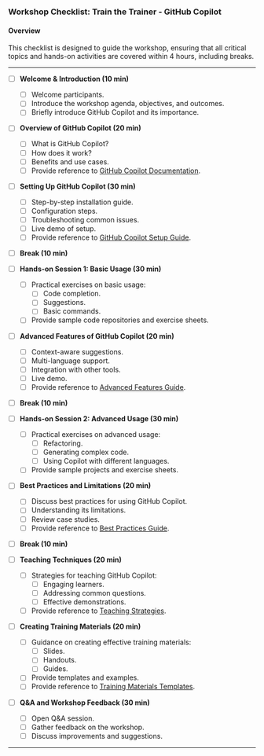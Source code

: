 ### Workshop Checklist: Train the Trainer - GitHub Copilot

#### Overview
This checklist is designed to guide the workshop, ensuring that all critical topics and hands-on activities are covered within 4 hours, including breaks.

---

- [ ] **Welcome & Introduction (10 min)**
  - [ ] Welcome participants.
  - [ ] Introduce the workshop agenda, objectives, and outcomes.
  - [ ] Briefly introduce GitHub Copilot and its importance.

- [ ] **Overview of GitHub Copilot (20 min)**
  - [ ] What is GitHub Copilot?
  - [ ] How does it work?
  - [ ] Benefits and use cases.
  - [ ] Provide reference to [GitHub Copilot Documentation](https://docs.github.com/en/copilot/overview-of-github-copilot).

- [ ] **Setting Up GitHub Copilot (30 min)**
  - [ ] Step-by-step installation guide.
  - [ ] Configuration steps.
  - [ ] Troubleshooting common issues.
  - [ ] Live demo of setup.
  - [ ] Provide reference to [GitHub Copilot Setup Guide](https://docs.github.com/en/copilot/getting-started-with-github-copilot).

- [ ] **Break (10 min)**

- [ ] **Hands-on Session 1: Basic Usage (30 min)**
  - [ ] Practical exercises on basic usage:
    - [ ] Code completion.
    - [ ] Suggestions.
    - [ ] Basic commands.
  - [ ] Provide sample code repositories and exercise sheets.

- [ ] **Advanced Features of GitHub Copilot (20 min)**
  - [ ] Context-aware suggestions.
  - [ ] Multi-language support.
  - [ ] Integration with other tools.
  - [ ] Live demo.
  - [ ] Provide reference to [Advanced Features Guide](https://docs.github.com/en/copilot/advanced-features).

- [ ] **Break (10 min)**

- [ ] **Hands-on Session 2: Advanced Usage (30 min)**
  - [ ] Practical exercises on advanced usage:
    - [ ] Refactoring.
    - [ ] Generating complex code.
    - [ ] Using Copilot with different languages.
  - [ ] Provide sample projects and exercise sheets.

- [ ] **Best Practices and Limitations (20 min)**
  - [ ] Discuss best practices for using GitHub Copilot.
  - [ ] Understanding its limitations.
  - [ ] Review case studies.
  - [ ] Provide reference to [Best Practices Guide](https://docs.github.com/en/copilot/best-practices).

- [ ] **Break (10 min)**

- [ ] **Teaching Techniques (20 min)**
  - [ ] Strategies for teaching GitHub Copilot:
    - [ ] Engaging learners.
    - [ ] Addressing common questions.
    - [ ] Effective demonstrations.
  - [ ] Provide reference to [Teaching Strategies](https://teaching.github.com/).

- [ ] **Creating Training Materials (20 min)**
  - [ ] Guidance on creating effective training materials:
    - [ ] Slides.
    - [ ] Handouts.
    - [ ] Guides.
  - [ ] Provide templates and examples.
  - [ ] Provide reference to [Training Materials Templates](https://training.github.com/materials/).

- [ ] **Q&A and Workshop Feedback (30 min)**
  - [ ] Open Q&A session.
  - [ ] Gather feedback on the workshop.
  - [ ] Discuss improvements and suggestions.

---
